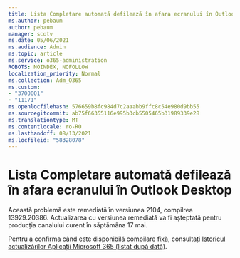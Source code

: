 ```yaml
---
title: Lista Completare automată defilează în afara ecranului în Outlook Desktop
ms.author: pebaum
author: pebaum
manager: scotv
ms.date: 05/06/2021
ms.audience: Admin
ms.topic: article
ms.service: o365-administration
ROBOTS: NOINDEX, NOFOLLOW
localization_priority: Normal
ms.collection: Adm_O365
ms.custom:
- "3700001"
- "11171"
ms.openlocfilehash: 576659b8fc984d7c2aaabb9ffc8c54e980d9bb55
ms.sourcegitcommit: ab75f66355116e995b3cb5505465b31989339e28
ms.translationtype: MT
ms.contentlocale: ro-RO
ms.lasthandoff: 08/13/2021
ms.locfileid: "58328078"
---
```

# <a name="autocomplete-list-scrolls-off-the-screen-in-outlook-desktop"></a>Lista Completare automată defilează în afara ecranului în Outlook Desktop

Această problemă este remediată în versiunea 2104, compilrea 13929.20386. Actualizarea cu versiunea remediată va fi așteptată pentru producția canalului curent în săptămâna 17 mai. 

Pentru a confirma când este disponibilă compilare fixă, consultați [Istoricul actualizărilor Aplicații Microsoft 365 (listat după dată)](https://docs.microsoft.com/officeupdates/update-history-microsoft365-apps-by-date).